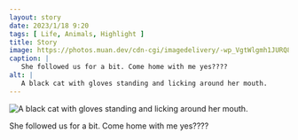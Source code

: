 ```yaml
---
layout: story
date: 2023/1/18 9:20
tags: [ Life, Animals, Highlight ]
title: Story
image: https://photos.muan.dev/cdn-cgi/imagedelivery/-wp_VgtWlgmh1JURQ8t1mg/babc9db2-0ec4-4aeb-2154-5af597109600/public
caption: |
   She followed us for a bit. Come home with me yes????
alt: |
   A black cat with gloves standing and licking around her mouth.
---
```


![A black cat with gloves standing and licking around her mouth.](https://photos.muan.dev/cdn-cgi/imagedelivery/-wp_VgtWlgmh1JURQ8t1mg/babc9db2-0ec4-4aeb-2154-5af597109600/public)

She followed us for a bit. Come home with me yes????

